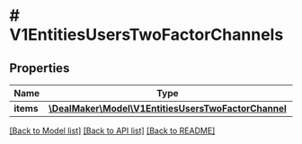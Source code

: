 # # V1EntitiesUsersTwoFactorChannels

## Properties

Name | Type | Description | Notes
------------ | ------------- | ------------- | -------------
**items** | [**\DealMaker\Model\V1EntitiesUsersTwoFactorChannel**](V1EntitiesUsersTwoFactorChannel.md) |  | [optional]

[[Back to Model list]](../../README.md#models) [[Back to API list]](../../README.md#endpoints) [[Back to README]](../../README.md)

